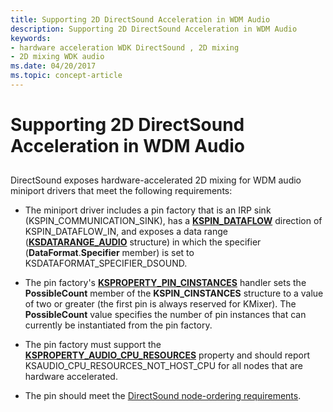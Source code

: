 ```yaml
---
title: Supporting 2D DirectSound Acceleration in WDM Audio
description: Supporting 2D DirectSound Acceleration in WDM Audio
keywords:
- hardware acceleration WDK DirectSound , 2D mixing
- 2D mixing WDK audio
ms.date: 04/20/2017
ms.topic: concept-article
---
```


# Supporting 2D DirectSound Acceleration in WDM Audio


## <span id="supporting_2d_directsound_acceleration_in_wdm_audio"></span><span id="SUPPORTING_2D_DIRECTSOUND_ACCELERATION_IN_WDM_AUDIO"></span>


DirectSound exposes hardware-accelerated 2D mixing for WDM audio miniport drivers that meet the following requirements:

-   The miniport driver includes a pin factory that is an IRP sink (KSPIN\_COMMUNICATION\_SINK), has a [**KSPIN\_DATAFLOW**](/windows-hardware/drivers/ddi/ks/ne-ks-kspin_dataflow) direction of KSPIN\_DATAFLOW\_IN, and exposes a data range ([**KSDATARANGE\_AUDIO**](/windows-hardware/drivers/ddi/ksmedia/ns-ksmedia-ksdatarange_audio) structure) in which the specifier (**DataFormat**.**Specifier** member) is set to KSDATAFORMAT\_SPECIFIER\_DSOUND.

-   The pin factory's [**KSPROPERTY\_PIN\_CINSTANCES**](../stream/ksproperty-pin-cinstances.md) handler sets the **PossibleCount** member of the **KSPIN\_CINSTANCES** structure to a value of two or greater (the first pin is always reserved for KMixer). The **PossibleCount** value specifies the number of pin instances that can currently be instantiated from the pin factory.

-   The pin factory must support the [**KSPROPERTY\_AUDIO\_CPU\_RESOURCES**](./ksproperty-audio-cpu-resources.md) property and should report KSAUDIO\_CPU\_RESOURCES\_NOT\_HOST\_CPU for all nodes that are hardware accelerated.

-   The pin should meet the [DirectSound node-ordering requirements](directsound-node-ordering-requirements.md).

 

